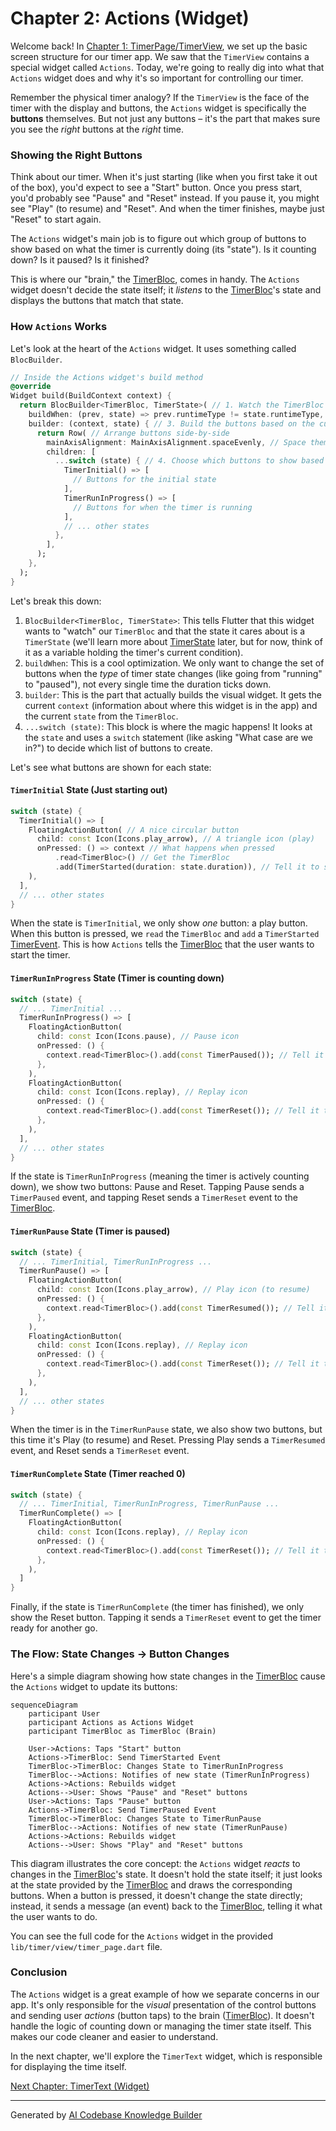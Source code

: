 # Chapter 2: Actions (Widget)

Welcome back! In [Chapter 1: TimerPage/TimerView](01_timerpage_timerview_.md), we set up the basic screen structure for our timer app. We saw that the `TimerView` contains a special widget called `Actions`. Today, we're going to really dig into what that `Actions` widget does and why it's so important for controlling our timer.

Remember the physical timer analogy? If the `TimerView` is the face of the timer with the display and buttons, the `Actions` widget is specifically the **buttons** themselves. But not just any buttons – it's the part that makes sure you see the *right* buttons at the *right* time.

### Showing the Right Buttons

Think about our timer. When it's just starting (like when you first take it out of the box), you'd expect to see a "Start" button. Once you press start, you'd probably see "Pause" and "Reset" instead. If you pause it, you might see "Play" (to resume) and "Reset". And when the timer finishes, maybe just "Reset" to start again.

The `Actions` widget's main job is to figure out which group of buttons to show based on what the timer is currently doing (its "state"). Is it counting down? Is it paused? Is it finished?

This is where our "brain," the [TimerBloc](05_timerbloc_.md), comes in handy. The `Actions` widget doesn't decide the state itself; it *listens* to the [TimerBloc](05_timerbloc_.md)'s state and displays the buttons that match that state.

### How `Actions` Works

Let's look at the heart of the `Actions` widget. It uses something called `BlocBuilder`.

```dart
// Inside the Actions widget's build method
@override
Widget build(BuildContext context) {
  return BlocBuilder<TimerBloc, TimerState>( // 1. Watch the TimerBloc state
    buildWhen: (prev, state) => prev.runtimeType != state.runtimeType, // 2. Only rebuild when the state type changes
    builder: (context, state) { // 3. Build the buttons based on the current state
      return Row( // Arrange buttons side-by-side
        mainAxisAlignment: MainAxisAlignment.spaceEvenly, // Space them out
        children: [
          ...switch (state) { // 4. Choose which buttons to show based on state
            TimerInitial() => [
              // Buttons for the initial state
            ],
            TimerRunInProgress() => [
              // Buttons for when the timer is running
            ],
            // ... other states
          },
        ],
      );
    },
  );
}
```

Let's break this down:

1.  `BlocBuilder<TimerBloc, TimerState>`: This tells Flutter that this widget wants to "watch" our `TimerBloc` and that the state it cares about is a `TimerState` (we'll learn more about [TimerState](06_timerstate_.md) later, but for now, think of it as a variable holding the timer's current condition).
2.  `buildWhen`: This is a cool optimization. We only want to change the set of buttons when the *type* of timer state changes (like going from "running" to "paused"), not every single time the duration ticks down.
3.  `builder`: This is the part that actually builds the visual widget. It gets the current `context` (information about where this widget is in the app) and the current `state` from the `TimerBloc`.
4.  `...switch (state)`: This block is where the magic happens! It looks at the `state` and uses a `switch` statement (like asking "What case are we in?") to decide which list of buttons to create.

Let's see what buttons are shown for each state:

#### `TimerInitial` State (Just starting out)

```dart
switch (state) {
  TimerInitial() => [
    FloatingActionButton( // A nice circular button
      child: const Icon(Icons.play_arrow), // A triangle icon (play)
      onPressed: () => context // What happens when pressed
          .read<TimerBloc>() // Get the TimerBloc
          .add(TimerStarted(duration: state.duration)), // Tell it to start
    ),
  ],
  // ... other states
}
```

When the state is `TimerInitial`, we only show *one* button: a play button. When this button is pressed, we `read` the `TimerBloc` and `add` a `TimerStarted` [TimerEvent](04_timerevent_.md). This is how `Actions` tells the [TimerBloc](05_timerbloc_.md) that the user wants to start the timer.

#### `TimerRunInProgress` State (Timer is counting down)

```dart
switch (state) {
  // ... TimerInitial ...
  TimerRunInProgress() => [
    FloatingActionButton(
      child: const Icon(Icons.pause), // Pause icon
      onPressed: () {
        context.read<TimerBloc>().add(const TimerPaused()); // Tell it to pause
      },
    ),
    FloatingActionButton(
      child: const Icon(Icons.replay), // Replay icon
      onPressed: () {
        context.read<TimerBloc>().add(const TimerReset()); // Tell it to reset
      },
    ),
  ],
  // ... other states
}
```

If the state is `TimerRunInProgress` (meaning the timer is actively counting down), we show two buttons: Pause and Reset. Tapping Pause sends a `TimerPaused` event, and tapping Reset sends a `TimerReset` event to the [TimerBloc](05_timerbloc_.md).

#### `TimerRunPause` State (Timer is paused)

```dart
switch (state) {
  // ... TimerInitial, TimerRunInProgress ...
  TimerRunPause() => [
    FloatingActionButton(
      child: const Icon(Icons.play_arrow), // Play icon (to resume)
      onPressed: () {
        context.read<TimerBloc>().add(const TimerResumed()); // Tell it to resume
      },
    ),
    FloatingActionButton(
      child: const Icon(Icons.replay), // Replay icon
      onPressed: () {
        context.read<TimerBloc>().add(const TimerReset()); // Tell it to reset
      },
    ),
  ],
  // ... other states
}
```

When the timer is in the `TimerRunPause` state, we also show two buttons, but this time it's Play (to resume) and Reset. Pressing Play sends a `TimerResumed` event, and Reset sends a `TimerReset` event.

#### `TimerRunComplete` State (Timer reached 0)

```dart
switch (state) {
  // ... TimerInitial, TimerRunInProgress, TimerRunPause ...
  TimerRunComplete() => [
    FloatingActionButton(
      child: const Icon(Icons.replay), // Replay icon
      onPressed: () {
        context.read<TimerBloc>().add(const TimerReset()); // Tell it to reset
      },
    ),
  ]
}
```

Finally, if the state is `TimerRunComplete` (the timer has finished), we only show the Reset button. Tapping it sends a `TimerReset` event to get the timer ready for another go.

### The Flow: State Changes -> Button Changes

Here's a simple diagram showing how state changes in the [TimerBloc](05_timerbloc_.md) cause the `Actions` widget to update its buttons:

```mermaid
sequenceDiagram
    participant User
    participant Actions as Actions Widget
    participant TimerBloc as TimerBloc (Brain)

    User->Actions: Taps "Start" button
    Actions->TimerBloc: Send TimerStarted Event
    TimerBloc->TimerBloc: Changes State to TimerRunInProgress
    TimerBloc-->Actions: Notifies of new state (TimerRunInProgress)
    Actions->Actions: Rebuilds widget
    Actions-->User: Shows "Pause" and "Reset" buttons
    User->Actions: Taps "Pause" button
    Actions->TimerBloc: Send TimerPaused Event
    TimerBloc->TimerBloc: Changes State to TimerRunPause
    TimerBloc-->Actions: Notifies of new state (TimerRunPause)
    Actions->Actions: Rebuilds widget
    Actions-->User: Shows "Play" and "Reset" buttons
```

This diagram illustrates the core concept: the `Actions` widget *reacts* to changes in the [TimerBloc](05_timerbloc_.md)'s state. It doesn't hold the state itself; it just looks at the state provided by the [TimerBloc](05_timerbloc_.md) and draws the corresponding buttons. When a button is pressed, it doesn't change the state directly; instead, it sends a message (an event) back to the [TimerBloc](05_timerbloc_.md), telling it what the user wants to do.

You can see the full code for the `Actions` widget in the provided `lib/timer/view/timer_page.dart` file.

### Conclusion

The `Actions` widget is a great example of how we separate concerns in our app. It's only responsible for the *visual* presentation of the control buttons and sending user *actions* (button taps) to the brain ([TimerBloc](05_timerbloc_.md)). It doesn't handle the logic of counting down or managing the timer state itself. This makes our code cleaner and easier to understand.

In the next chapter, we'll explore the `TimerText` widget, which is responsible for displaying the time itself.

[Next Chapter: TimerText (Widget)](03_timertext__widget__.md)

---

Generated by [AI Codebase Knowledge Builder](https://github.com/The-Pocket/Tutorial-Codebase-Knowledge)